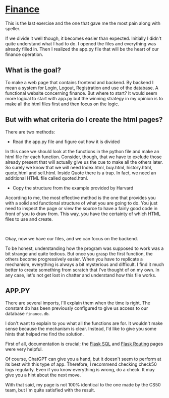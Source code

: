 # [Finance]()

This is the last exercise and the one that gave me the most pain along with speller.

If we divide it well though, it becomes easier than expected. 
Initially I didn't quite understand what I had to do. 
I opened the files and everything was already filled in.
Then I realized the app.py file that will be the heart of our finance operation.

## What is the goal?

To make a web page that contains frontend and backend.
By backend I mean a system for Login, Logout, Registration and use of the database.
A functional website concerning finance.
But where to start?
It would seem more logical to start with app.py but the winning strategy in my opinion is to make all the html files first and then focus on the logic.

## But with what criteria do I create the html pages?

There are two methods:

- Read the app.py file and figure out how it is divided

In this case we should look at the functions in the python file and make an html file for each function.
Consider, though, that we have to exclude those already present that will actually give us the cue to make all the others later.
So surely we know that we will need Index.html, buy.html, history.html, quote,html and sell.html.
Inside Quote there is a trap. In fact, we need an additional HTML file called quoted.html.

- Copy the structure from the example provided by Harvard

According to me, the most effective method is the one that provides you with a solid and functional structure of what you are going to do. You just need to inspect the page or view the source to have a fairly good code in front of you to draw from. This way, you have the certainty of which HTML files to use and create.

<br>

Okay, now we have our files, and we can focus on the backend.

To be honest, understanding how the program was supposed to work was a bit strange and quite tedious. But once you grasp the first function, the others become progressively easier. When you have to replicate a mechanism, everything is always a bit mysterious and difficult. I find it much better to create something from scratch that I've thought of on my own. In any case, let's not get lost in chatter and understand how this file works.

## APP.PY

There are several imports, I'll explain them when the time is right.
The constant db has been previously configured to give us access to our database `finance.db`.

I don't want to explain to you what all the functions are for. It wouldn't make sense because the mechanism is clear. Instead, I'd like to give you some hints that helped me find the solution.

First of all, documentation is crucial; the [Flask SQL](ttps://flask.palletsprojects.com/en/3.0.x/tutorial/database/) and [Flask Routing](ttps://flask.palletsprojects.com/en/3.0.x/quickstart/#routing) pages were very helpful.

Of course, ChatGPT can give you a hand, but it doesn't seem to perform at its best with this type of app. Therefore, I recommend checking check50 logs regularly. Even if you know everything is wrong, do a check. It may give you a hint about the next move.

With that said, my page is not 100% identical to the one made by the CS50 team, but I'm quite satisfied with the result.
